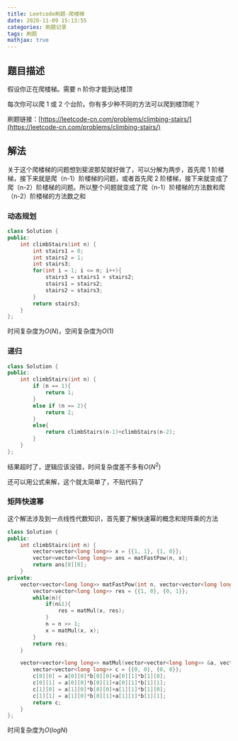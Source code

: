 ```yaml
---
title: Leetcode刷题-爬楼梯
date: 2020-11-09 15:13:55
categories: 刷题记录
tags: 刷题
mathjax: true
---
```


## 题目描述

假设你正在爬楼梯。需要 n 阶你才能到达楼顶

每次你可以爬 1 或 2 个台阶。你有多少种不同的方法可以爬到楼顶呢？

刷题链接：[https://leetcode-cn.com/problems/climbing-stairs/](https://leetcode-cn.com/problems/climbing-stairs/)

<!--more-->

## 解法

关于这个爬楼梯的问题想到斐波那契就好做了，可以分解为两步，首先爬 1 阶楼梯，接下来就是爬（n-1）阶楼梯的问题，或者首先爬 2 阶楼梯，接下来就变成了爬（n-2）阶楼梯的问题。所以整个问题就变成了爬（n-1）阶楼梯的方法数和爬（n-2）阶楼梯的方法数之和

### 动态规划

```C++
class Solution {
public:
    int climbStairs(int n) {
        int stairs1 = 0;
        int stairs2 = 1;
        int stairs3;
        for(int i = 1; i <= n; i++){
            stairs3 = stairs1 + stairs2;
            stairs1 = stairs2;
            stairs2 = stairs3;
        }
        return stairs3;
    }
};
```

时间复杂度为$O(N)$，空间复杂度为$O(1)$

### 递归

```C++
class Solution {
public:
    int climbStairs(int n) {
        if (n == 1){
            return 1;
        }
        else if (n == 2){
            return 2;
        }
        else{
            return climbStairs(n-1)+climbStairs(n-2);
        }
    }
};
```

结果超时了，逻辑应该没错，时间复杂度差不多有$O(N^2)$

还可以用公式来解，这个就太简单了，不贴代码了

### 矩阵快速幂

这个解法涉及到一点线性代数知识，首先要了解快速幂的概念和矩阵乘的方法

```C++
class Solution {
public:
    int climbStairs(int n) {
        vector<vector<long long>> x = {{1, 1}, {1, 0}};
        vector<vector<long long>> ans = matFastPow(n, x);
        return ans[0][0];
    }
private:
    vector<vector<long long>> matFastPow(int n, vector<vector<long long>> &x){
        vector<vector<long long>> res = {{1, 0}, {0, 1}};
        while(n){
            if(n&1){
                res = matMul(x, res);
            }
            n = n >> 1;
            x = matMul(x, x);
        }
        return res;
    }

    vector<vector<long long>> matMul(vector<vector<long long>> &a, vector<vector<long long>>&b){
        vector<vector<long long>> c = {{0, 0}, {0, 0}};
        c[0][0] = a[0][0]*b[0][0]+a[0][1]*b[1][0];
        c[0][1] = a[0][0]*b[0][1]+a[0][1]*b[1][1];
        c[1][0] = a[1][0]*b[0][0]+a[1][1]*b[1][0];
        c[1][1] = a[1][0]*b[0][1]+a[1][1]*b[1][1];
        return c;
    }
};
```

时间复杂度为$O(logN)$
